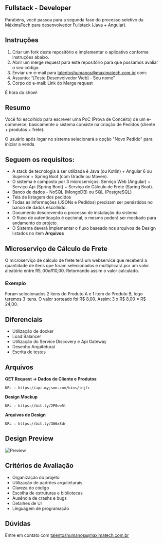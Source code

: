 ## Fullstack - Developer 

Parabéns, você passou para a segunda fase do processo seletivo da MáximaTech para desenvolvedor Fullstack (Java + Angular).

## Instruções

1. Criar um fork deste repositório e implementar o aplicativo conforme instruções abaixo.
2. Abrir um merge request para este repositório para que possamos avaliar o seu código.
3. Enviar um e-mail para talentoshumanos@maximatech.com.br com:
4. Assunto: “[Teste Desenvolvedor Web] - Seu nome” 
5. Corpo do e-mail: Link do Merge request

É hora do show!

## Resumo

Você foi escolhido para escrever uma PoC (Prova de Conceito) de um e-commerce, basicamente o sistema consiste na criação de Pedidos (cliente + produtos + frete).

O usuário após logar no sistema selecionará a opção "Novo Pedido" para iniciar a venda. 

## Seguem os requisitos:

* A stack de tecnologia a ser utilizada é Java (ou Kotlin) + Angular 6 ou Superior + Spring Boot (com Gradle ou Maven).
* O sistema é composto por 3 microserviços: Serviço Web (Angular) + Serviço Api  (Spring Boot) + Serviço de Cálculo de Frete (Spring Boot).
* Banco de dados - NoSQL (MongoDB) ou SQL (PostgreSQL)
* Tela de listagem dos pedidos
* Todas as informações (JSONs e Pedidos) precisam ser persistidos no banco de dados escolhido.
* Documento descrevendo o processo de instalação do sistema
* O fluxo de autenticação é opcional, o mesmo poderá ser mockado para andamento do projeto.
* O Sistema deverá implementar o fluxo baseado nos arquivos de Design listados no item **Arquivos**

## Microserviço de Cálculo de Frete
O microserviço de cálculo de frete terá um webservice que  receberá a quantidade de itens que foram selecionados e multiplicará por um valor aleatório entre R$5,00 e R$10,00. Retornando assim o valor calculado.

### Exemplo
Foram selecionados 2 itens do Produto A e 1 item do Produto B, logo teremos 3 itens. O valor sorteado foi R$ 8,00. Assim: 3 x R$ 8,00 = R$ 24,00.

## Diferenciais

* Utilização de docker
* Load Balancer
* Utilização do Service Discovery e Api Gateway
* Desenho Arquitetural
* Escrita de testes

## Arquivos

**GET Request -> Dados do Cliente e Produtos**

	URL : https://api.myjson.com/bins/tnjfr
  
**Design Mockup**

	URL : https://bit.ly/2P0cw5l
  
**Arquivos de Design**

	URL : https://bit.ly/306x8dr	

## Design Preview

![Preview](https://uploaddeimagens.com.br/images/002/269/261/original/3-novo-pedido.png?1565958536)

## Critérios de Avaliação

* Organização do projeto
* Utilização de padrões arquiteturais
* Clareza do código
* Escolha de estruturas e bibliotecas
* Ausência de crashs e bugs
* Detalhes de UI
* Linguagem de programação

## Dúvidas
Entre em contato com talentoshumanos@maximatech.com.br
